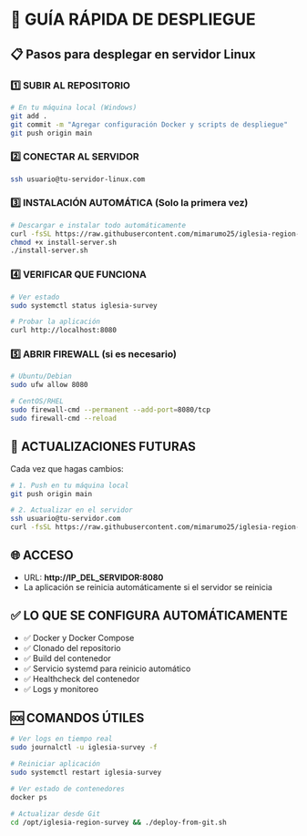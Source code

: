 # 🚀 GUÍA RÁPIDA DE DESPLIEGUE

## 📋 Pasos para desplegar en servidor Linux

### 1️⃣ SUBIR AL REPOSITORIO
```bash
# En tu máquina local (Windows)
git add .
git commit -m "Agregar configuración Docker y scripts de despliegue"
git push origin main
```

### 2️⃣ CONECTAR AL SERVIDOR
```bash
ssh usuario@tu-servidor-linux.com
```

### 3️⃣ INSTALACIÓN AUTOMÁTICA (Solo la primera vez)
```bash
# Descargar e instalar todo automáticamente
curl -fsSL https://raw.githubusercontent.com/mimarumo25/iglesia-region-survey/main/install-server.sh -o install-server.sh
chmod +x install-server.sh
./install-server.sh
```

### 4️⃣ VERIFICAR QUE FUNCIONA
```bash
# Ver estado
sudo systemctl status iglesia-survey

# Probar la aplicación
curl http://localhost:8080
```

### 5️⃣ ABRIR FIREWALL (si es necesario)
```bash
# Ubuntu/Debian
sudo ufw allow 8080

# CentOS/RHEL
sudo firewall-cmd --permanent --add-port=8080/tcp
sudo firewall-cmd --reload
```

## 🔄 ACTUALIZACIONES FUTURAS

Cada vez que hagas cambios:
```bash
# 1. Push en tu máquina local
git push origin main

# 2. Actualizar en el servidor
ssh usuario@tu-servidor.com
curl -fsSL https://raw.githubusercontent.com/mimarumo25/iglesia-region-survey/main/update.sh | bash
```

## 🌐 ACCESO
- URL: **http://IP_DEL_SERVIDOR:8080**
- La aplicación se reinicia automáticamente si el servidor se reinicia

## ✅ LO QUE SE CONFIGURA AUTOMÁTICAMENTE
- ✅ Docker y Docker Compose
- ✅ Clonado del repositorio
- ✅ Build del contenedor
- ✅ Servicio systemd para reinicio automático
- ✅ Healthcheck del contenedor
- ✅ Logs y monitoreo

## 🆘 COMANDOS ÚTILES
```bash
# Ver logs en tiempo real
sudo journalctl -u iglesia-survey -f

# Reiniciar aplicación
sudo systemctl restart iglesia-survey

# Ver estado de contenedores
docker ps

# Actualizar desde Git
cd /opt/iglesia-region-survey && ./deploy-from-git.sh
```
